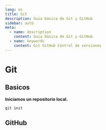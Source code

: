 ```yaml
---
lang: es
title: Git
description: Guia básica de Git y GitHub
sidebar: auto
meta: 
  - name: description
    content: Guia básica de Git y GitHub
  - name: keywords
    content: Git GitHub Control de versiones 
---
```


# Git

## Basicos

**Iniciamos un repositorio local.**
```
git init
```

## GitHub